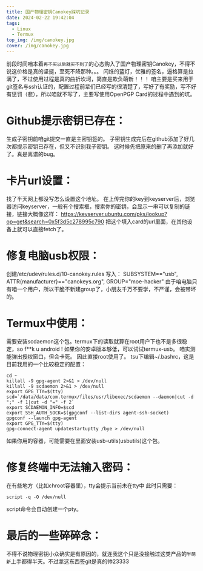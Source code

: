 ```yaml
---
title: 国产物理密钥Canokey踩坑记录
date: 2024-02-22 19:42:04
tags:
  - Linux
  - Termux
top_img: /img/canokey.jpg
cover: /img/canokey.jpg
---
```

前段时间咱本着`再不买以后就买不到了`的心态购入了国产物理密钥Canokey，不得不说这价格是真的坚挺，至死不降那种。。。
闪烁的蓝灯，优雅的签名，逼格算是拉满了，不过使用过程是真的曲折坎坷，简直是欺负萌新！！！
咱主要是买来用于git签名与ssh认证的，配置过程前辈们已经写的很清楚了，写好了有奖励，写不好有惩罚（悲），所以咱就不写了，主要写使用OpenPGP Card的过程中遇到的坑。
# Github提示密钥已存在：
生成子密钥前咱git提交一直是主密钥签的。
子密钥生成完后在github添加了好几次都提示密钥已存在，但又不识别我子密钥。
这时候先把原来的删了再添加就好了。真是离谱的bug。
# 卡片url设置：
找了半天网上都没写怎么设置这个地址。
在上传完你的key到keyserver后，浏览器访问keyserver，一般有个搜索框，搜索你的密钥，会显示一串可以复制的链接，链接大概像这样：
https://keyserver.ubuntu.com/pks/lookup?op=get&search=0x5f3d5c278995c790
把这个填入card的url里面，在其他设备上就可以直接fetch了。
# 修复电脑usb权限：
创建/etc/udev/rules.d/10-canokey.rules
写入：
SUBSYSTEM=="usb", ATTR{manufacturer}=="canokeys.org", GROUP="moe-hacker"
由于咱电脑只有咱一个用户，所以干脆不新建group了，小朋友千万不要学，不严谨，会被带坏的。
# Termux中使用：
需要安装scdaemon这个包。termux下的读取就算在root用户下也不是多很稳定，so f**k u android !
如果你的安卓版本够低，可以试试termux-usb。
咱实测能弹出授权窗口，但会卡死。
因此直接root使用了。
tsu下编辑~/.bashrc，这是目前我用的一个比较稳定的配置：
```
cd ~
killall -9 gpg-agent 2>&1 > /dev/null
killall -9 scdaemon 2>&1 > /dev/null
export GPG_TTY=$(tty)
scd=`/data/data/com.termux/files/usr/libexec/scdaemon --daemon|cut -d ";" -f 1|cut -d "=" -f 2`
export SCDAEMON_INFO=$scd
export SSH_AUTH_SOCK=$(gpgconf --list-dirs agent-ssh-socket)
gpgconf --launch gpg-agent
export GPG_TTY=$(tty)
gpg-connect-agent updatestartuptty /bye > /dev/null
```
如果你用的容器，可能需要在里面安装usb-utils(usbutils)这个包。
# 修复终端中无法输入密码：
在有些地方（比如chroot容器里），tty会提示当前未在tty中
此时只需要：
```
script -q -O /dev/null
```
script命令会自动创建一个pty。
# 最后的一些碎碎念：
不得不说物理密钥小众确实是有原因的，就连我这个只是没接触过这类产品的`半萌新`上手都得半天。不过拿这东西签git是真的帅23333